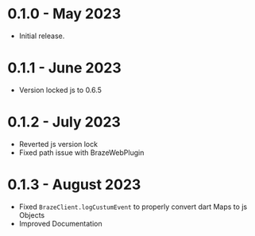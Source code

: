 # 0.1.0 - May 2023

* Initial release.

# 0.1.1 - June 2023

* Version locked js to 0.6.5

# 0.1.2 - July 2023

* Reverted js version lock
* Fixed path issue with BrazeWebPlugin

# 0.1.3 - August 2023

* Fixed `BrazeClient.logCustumEvent` to properly convert dart Maps to js Objects
* Improved Documentation